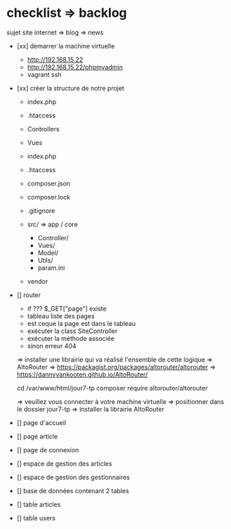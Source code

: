 # checklist => backlog 

sujet site internet => blog => news 

- [xx] demarrer la machine virtuelle
    - http://192.168.15.22
    - http://192.168.15.22/phpmyadmin
    - vagrant ssh
- [xx] créer la structure de notre projet 
    - index.php
    - .htaccess
    - Controllers
    - Vues

    - index.php
    - .htaccess
    - composer.json
    - composer.lock
    - .gitignore
    - src/    => app  / core 
        - Controller/
        - Vues/
        - Model/
        - Utils/
        - param.ini
    - vendor

- [] router 
    - if ??? $_GET["page"] existe 
    - tableau liste des pages
    - est ceque la page est dans le tableau
    - exécuter la class SiteController 
    - exécuter la méthode associée
    - sinon erreur 404 
    
    => installer une librairie qui va réalisé l'ensemble de cette logique 
    => AltoRouter
    => https://packagist.org/packages/altorouter/altorouter
    => https://dannyvankooten.github.io/AltoRouter/
    
    cd /var/www/html/jour7-tp
    composer require altorouter/altorouter
    
    => veuillez vous connecter à votre machine virtuelle 
    => positionner dans le dossier jour7-tp
    => installer la librairie AltoRouter

- [] page d'accueil 
- [] page article 
- [] page de connexion
- [] espace de gestion des articles
- [] espace de gestion des gestionnaires 
- [] base de données contenant 2 tables
- [] table articles
- [] table users 